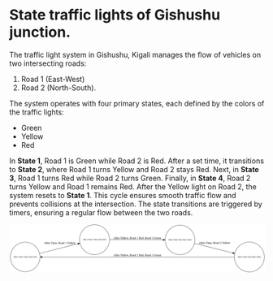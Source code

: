 # State traffic lights of Gishushu junction.
The traffic light system in Gishushu, Kigali manages the flow of vehicles on two intersecting roads:
1. Road 1 (East-West) 
2. Road 2 (North-South).
   
The system operates with four primary states, each defined by the colors of the traffic lights:
- Green
- Yellow
- Red
  
 In **State 1**, Road 1 is Green while Road 2 is Red. After a set time, it transitions to **State 2**, where Road 1 turns Yellow and Road 2 stays Red. Next, in **State 3**, Road 1 turns Red while Road 2 turns Green.
 Finally, in **State 4**, Road 2 turns Yellow and Road 1 remains Red. After the Yellow light on Road 2, the system resets to **State 1**. This cycle ensures smooth traffic flow and prevents collisions at the intersection. The state transitions are triggered by timers, ensuring a regular flow between the two roads.

![Traffic lights state diagram](/Gishushu-traffic.png)
